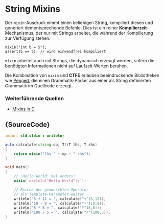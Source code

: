 # String Mixins

Der `mixin`-Ausdruck nimmt einen beliebigen String,
kompiliert diesen und generiert dementsprechende
Befehle. Dies ist ein reiner **Kompilierzeit**-Mechanismus,
der nur mit Strings arbeitet, die während der Kompilierung
zur Verfügung stehen.

    mixin("int b = 5");
    assert(b == 5); // wird einwandfrei kompiliert

`mixin` arbeitet auch mit Strings, die dynamisch erzeugt werden,
sofern die benötigten Informationen nicht auf Laufzeit-Werten
beruhen.

Die Kombination von `mixin` und **CTFE** erlauben beeindruckende
Bibliotheken wie [Pegged](https://github.com/PhilippeSigaud/Pegged),
die einen Grammatik-Parser aus einer als String definierten
Grammatik im Quellcode erzeugt.

### Weiterführende Quellen

- [Mixins in D](https://dlang.org/spec/template-mixin.html)

## {SourceCode}

```d
import std.stdio : writeln;

auto calculate(string op, T)(T lhs, T rhs)
{
    return mixin("lhs " ~ op ~ " rhs");
}

void main()
{
    // 'Hello World' mal anders!
    mixin(`writeln("Hello World");`);

    // Reiche den gewünschten Operator
    // als Template-Parameter weiter.
    writeln("5 + 12 = ", calculate!"+"(5,12));
    writeln("10 - 8 = ", calculate!"-"(10,8));
    writeln("8 * 8 = ", calculate!"*"(8,8));
    writeln("100 / 5 = ", calculate!"/"(100,5));
}
```
